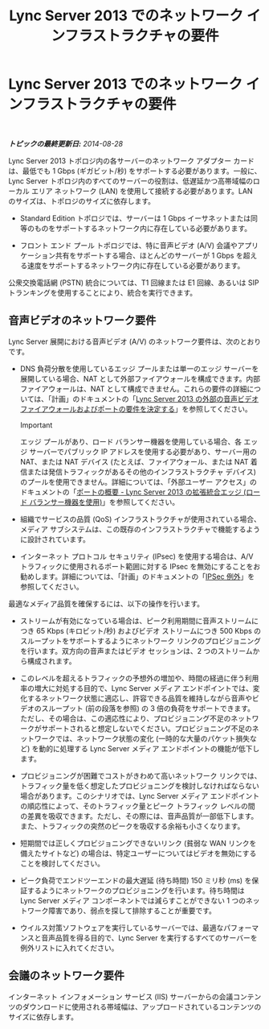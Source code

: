 ﻿---
title: Lync Server 2013 でのネットワーク インフラストラクチャの要件
TOCTitle: Lync Server 2013 でのネットワーク インフラストラクチャの要件
ms:assetid: 35c7bb3f-8e0f-48b7-8a2c-857d4b42a4c4
ms:mtpsurl: https://technet.microsoft.com/ja-jp/library/Gg425841(v=OCS.15)
ms:contentKeyID: 48271736
ms.date: 05/19/2016
mtps_version: v=OCS.15
ms.translationtype: HT
---

# Lync Server 2013 でのネットワーク インフラストラクチャの要件

 

_**トピックの最終更新日:** 2014-08-28_

Lync Server 2013 トポロジ内の各サーバーのネットワーク アダプター カードは、最低でも 1 Gbps (ギガビット/秒) をサポートする必要があります。一般に、Lync Server トポロジ内のすべてのサーバーの役割は、低遅延かつ高帯域幅のローカル エリア ネットワーク (LAN) を使用して接続する必要があります。LAN のサイズは、トポロジのサイズに依存します。

  - Standard Edition トポロジでは、サーバーは 1 Gbps イーサネットまたは同等のものをサポートするネットワーク内に存在している必要があります。

  - フロント エンド プール トポロジでは、特に音声ビデオ (A/V) 会議やアプリケーション共有をサポートする場合、ほとんどのサーバーが 1 Gbps を超える速度をサポートするネットワーク内に存在している必要があります。

公衆交換電話網 (PSTN) 統合については、T1 回線または E1 回線、あるいは SIP トランキングを使用することにより、統合を実行できます。

## 音声ビデオのネットワーク要件

Lync Server 展開における音声ビデオ (A/V) のネットワーク要件は、次のとおりです。

  - DNS 負荷分散を使用しているエッジ プールまたは単一のエッジ サーバーを展開している場合、NAT として外部ファイアウォールを構成できます。内部ファイアウォールは、NAT として構成できません。これらの要件の詳細については、「計画」のドキュメントの「[Lync Server 2013 の外部の音声ビデオ ファイアウォールおよびポートの要件を決定する](lync-server-2013-determine-external-a-v-firewall-and-port-requirements.md)」を参照してください。
    

    > [!IMPORTANT]
    > エッジ プールがあり、ロード バランサー機器を使用している場合、各 エッジ サーバーでパブリック IP アドレスを使用する必要があり、サーバー用の NAT、または NAT デバイス (たとえば、ファイアウォール、または NAT 着信または発信トラフィックがあるその他のインフラストラクチャ デバイス) のプールを使用できません。詳細については、「外部ユーザー アクセス」のドキュメントの「<A href="lync-server-2013-port-summary-scaled-consolidated-edge-with-hardware-load-balancers.md">ポートの概要 - Lync Server 2013 の拡張統合エッジ (ロード バランサー機器を使用)</A>」を参照してください。



  - 組織でサービスの品質 (QoS) インフラストラクチャが使用されている場合、メディア サブシステムは、この既存のインフラストラクチャで機能するように設計されています。

  - インターネット プロトコル セキュリティ (IPsec) を使用する場合は、A/V トラフィックに使用されるポート範囲に対する IPsec を無効にすることをお勧めします。詳細については、「計画」のドキュメントの「[IPSec 例外](lync-server-2013-ipsec-exceptions.md)」を参照してください。

最適なメディア品質を確保するには、以下の操作を行います。

  - ストリームが有効になっている場合は、ピーク利用期間に音声ストリームにつき 65 Kbps (キロビット/秒) およびビデオ ストリームにつき 500 Kbps のスループットをサポートするようにネットワーク リンクのプロビジョニングを行います。双方向の音声またはビデオ セッションは、2 つのストリームから構成されます。

  - このレベルを超えるトラフィックの予想外の増加や、時間の経過に伴う利用率の増大に対処する目的で、Lync Server メディア エンドポイントでは、変化するネットワーク状態に適応し、許容できる品質を維持しながら音声やビデオのスループット (前の段落を参照) の 3 倍の負荷をサポートできます。ただし、その場合は、この適応性により、プロビジョニング不足のネットワークがサポートされると想定しないでください。プロビジョニング不足のネットワークでは、ネットワーク状態の変化 (一時的な大量のパケット損失など) を動的に処理する Lync Server メディア エンドポイントの機能が低下します。

  - プロビジョニングが困難でコストがきわめて高いネットワーク リンクでは、トラフィック量を低く想定したプロビジョニングを検討しなければならない場合があります。このシナリオでは、Lync Server メディア エンドポイントの順応性によって、そのトラフィック量とピーク トラフィック レベルの間の差異を吸収できます。ただし、その際には、音声品質が一部低下します。また、トラフィックの突然のピークを吸収する余裕も小さくなります。

  - 短期間では正しくプロビジョニングできないリンク (貧弱な WAN リンクを備えたサイトなど) の場合は、特定ユーザーについてはビデオを無効にすることを検討してください。

  - ピーク負荷でエンドツーエンドの最大遅延 (待ち時間) 150 ミリ秒 (ms) を保証するようにネットワークのプロビジョニングを行います。待ち時間は Lync Server メディア コンポーネントでは減らすことができない 1 つのネットワーク障害であり、弱点を探して排除することが重要です。

  - ウイルス対策ソフトウェアを実行しているサーバーでは、最適なパフォーマンスと音声品質を得る目的で、Lync Server を実行するすべてのサーバーを例外リストに入れてください。

## 会議のネットワーク要件

インターネット インフォメーション サービス (IIS) サーバーからの会議コンテンツのダウンロードに使用される帯域幅は、アップロードされているコンテンツのサイズに依存します。

